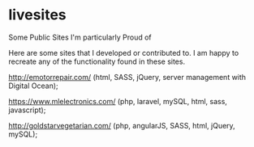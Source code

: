 # livesites
Some Public Sites I'm particularly Proud of

Here are some sites that I developed or contributed to. I am happy to recreate any of the functionality found in these sites.

http://emotorrepair.com/ (html, SASS, jQuery, server management with Digital Ocean);

https://www.mlelectronics.com/ (php, laravel, mySQL, html, sass, javascript);

http://goldstarvegetarian.com/  (php, angularJS, SASS, html, jQuery, mySQL);
